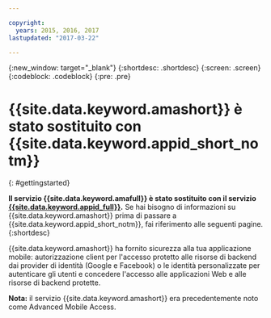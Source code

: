 ```yaml
---

copyright:
  years: 2015, 2016, 2017
lastupdated: "2017-03-22"

---
```

{:new_window: target="_blank"}
{:shortdesc: .shortdesc}
{:screen: .screen}
{:codeblock: .codeblock}
{:pre: .pre}


# {{site.data.keyword.amashort}} è stato sostituito con {{site.data.keyword.appid_short_notm}}
{: #gettingstarted}


**Il servizio {{site.data.keyword.amafull}} è stato sostituito con il servizio [{{site.data.keyword.appid_full}}](/docs/services/appid/index.html).** Se hai bisogno di informazioni su {{site.data.keyword.amashort}} prima di passare a {{site.data.keyword.appid_short_notm}}, fai riferimento alle seguenti pagine.
{:shortdesc}

{{site.data.keyword.amashort}} ha fornito sicurezza alla tua applicazione mobile: autorizzazione client per l'accesso protetto alle risorse di backend dai provider di identità (Google e Facebook) o le identità personalizzate per autenticare gli utenti e concedere l'accesso alle applicazioni Web e alle risorse di backend protette.

**Nota:** il servizio {{site.data.keyword.amashort}} era precedentemente noto come Advanced Mobile Access.

<!-- Commenting out all getting started content because new users should start with App ID, not this old service.

Add security to your mobile app with the {{site.data.keyword.amafull}} service. You can configure client authorization for accessing protected back-end resources running on {{site.data.keyword.Bluemix}}. Use identity providers (Google and Facebook), or custom identities to authenticate users and grant access to protected back-end resources and Web apps.
{:shortdesc}

**Note:** The {{site.data.keyword.amashort}} service was previously known as Advanced Mobile Access.


To get up and running with the {{site.data.keyword.amashort}} service:

1. Use one of the following options to create a bound or unbound service:
 * Create a {{site.data.keyword.Bluemix_notm}} application using the **MobileFirst Services Starter** boilerplate from the catalog. This creates a {{site.data.keyword.amashort}} service bound to a {{site.data.keyword.Bluemix_notm}} back-end application.
 * Create a {{site.data.keyword.amashort}} service using the  {{site.data.keyword.amashort}} console.  You can  bind the service to an existing back-end application and configure it in the {{site.data.keyword.amashort}} console.

   When you use the MobileFirst Services Starter, you get an instance of a Node.js runtime that runs on IBM {{site.data.keyword.Bluemix_notm}} to implement your custom back-end logic. A set of core mobile services that provide security, data, push, and monitoring functions are bound to that Node.js app. After the {{site.data.keyword.Bluemix_notm}} Node.js app is created, you can set up your development environment and start to use the {{site.data.keyword.Bluemix_notm}} Mobile Services SDKs. You can use the SDKs to access the services that are bound to your cloud app with simple API calls.

	For more information on how to create and work with projects, applications, and services see [IBM Bluemix Mobile dashboard](https://console.{DomainName}/docs/mobile/index.html).

2. Secure server-side resources.

   Protect your mobile back-end resources that are running on Node.js or Liberty for Java&trade; runtimes with mobile-enabled OAuth security. For more information, see [Protecting resources](protecting-resources.html).
   To learn more about the default mobile back-end application, see the [bms-hellotodo-strongloop ![External link icon](../../icons/launch-glyph.svg "External link icon")](https://github.com/ibm-bluemix-mobile-services/bms-hellotodo-strongloop){: new_window}  sample application.

3. Set up your core {{site.data.keyword.amashort}} development environment.

  ####Client development
  {: #client-development}

	You can add the {{site.data.keyword.amashort}} SDK to your existing Android, iOS, or Cordova app, as follows:
   * Android: ([Setting up the Android SDK](getting-started-android.html)) [Sample ![External link icon](../../icons/launch-glyph.svg "External link icon")](https://github.com/ibm-bluemix-mobile-services/bms-samples-android-helloauthentication){: new_window}
    * iOS (Swift SDK): ([Setting up the iOS Swift SDK](getting-started-ios-swift-sdk.html)) [Sample ![External link icon](../../icons/launch-glyph.svg "External link icon")](https://github.com/ibm-bluemix-mobile-services/bms-samples-swift-helloauthentication){: new_window}    
   * Cordova: ([Setting up the Cordova plug-in](getting-started-cordova.html)) [Sample ![External link icon](../../icons/launch-glyph.svg "External link icon")](https://github.com/ibm-bluemix-mobile-services/bms-samples-cordova-helloauthentication){: new_window}


 ####Web development
 {: #web-development}

   The {{site.data.keyword.amashort}} service can protect your Web application, requiring no special SDK. You can leverage different identity providers, in addition to protection provided by the {{site.data.keyword.amashort}} service. The {{site.data.keyword.amashort}} integration enables any web application, regardless of the technology it implements, to take advantage of the OAuth2 protocol. For information on setting up your {{site.data.keyword.amashort}} Web app to access the {{site.data.keyword.amashort}} service using different identity providers, see:

   * [Enabling Facebook authentication for Web applications](facebook-auth-web.html)
   * [Enabling Google authentication for Web applications](google-auth-web.html)
   * [Enabling custom authentication for Web applications](custom-auth-web.html)

**Optional:** Configure an identity provider for your application. You can configure one identity provider per application. Configuring an identity provider enables the users of your mobile app to log in with their existing Facebook or Google+ account. Or, you can define how users log in by creating a custom authentication.
   * [Authenticating users with Facebook credentials](facebook-auth-overview.html)
   * [Authenticating users with Google credentials](google-auth-overview.html)
   * [Authenticating users with a custom identity provider](custom-auth.html)

## Tutorials and Samples
{: #samples}

* [android-helloauthentication sample ![External link icon](../../icons/launch-glyph.svg "External link icon")](https://github.com/ibm-bluemix-mobile-services/bms-samples-android-helloauthentication){: new_window}
* [ios-helloauthentication sample (Swift SDK) ![External link icon](../../icons/launch-glyph.svg "External link icon")](https://github.com/ibm-bluemix-mobile-services/bms-samples-swift-helloauthentication){: new_window}

## SDK
{: #sdk}

* [Core SDK (Android) ![External link icon](../../icons/launch-glyph.svg "External link icon")](https://github.com/ibm-bluemix-mobile-services/bms-clientsdk-android-core){: new_window}

* [ios-helloauthentication sample (Swift SDK) ![External link icon](../../icons/launch-glyph.svg "External link icon")](https://github.com/ibm-bluemix-mobile-services/bms-samples-swift-helloauthentication){: new_window}

* [Custom authentication - simple sample ![External link icon](../../icons/launch-glyph.svg "External link icon")](https://github.com/ibm-bluemix-mobile-services/bms-mca-custom-identity-provider-sample){: new_window}

* [Custom authentication - advanced sample ![External link icon](../../icons/launch-glyph.svg "External link icon")](https://github.com/ibm-bluemix-mobile-services/bms-mca-custom-identity-provider-with-user-management){: new_window} --->
